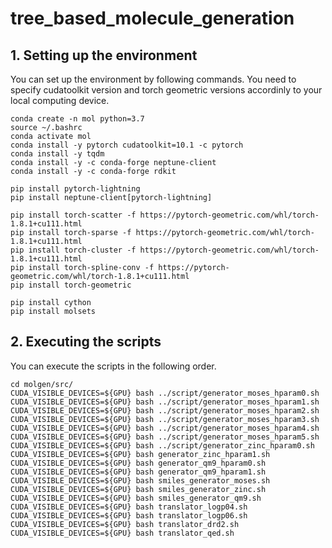 # tree_based_molecule_generation

## 1. Setting up the environment
You can set up the environment by following commands. You need to specify cudatoolkit version and torch geometric versions accordinly to your local computing device.

```
conda create -n mol python=3.7
source ~/.bashrc
conda activate mol
conda install -y pytorch cudatoolkit=10.1 -c pytorch
conda install -y tqdm
conda install -y -c conda-forge neptune-client
conda install -y -c conda-forge rdkit

pip install pytorch-lightning
pip install neptune-client[pytorch-lightning]

pip install torch-scatter -f https://pytorch-geometric.com/whl/torch-1.8.1+cu111.html
pip install torch-sparse -f https://pytorch-geometric.com/whl/torch-1.8.1+cu111.html
pip install torch-cluster -f https://pytorch-geometric.com/whl/torch-1.8.1+cu111.html
pip install torch-spline-conv -f https://pytorch-geometric.com/whl/torch-1.8.1+cu111.html
pip install torch-geometric

pip install cython
pip install molsets

```

## 2. Executing the scripts
You can execute the scripts in the following order.

```
cd molgen/src/
CUDA_VISIBLE_DEVICES=${GPU} bash ../script/generator_moses_hparam0.sh
CUDA_VISIBLE_DEVICES=${GPU} bash ../script/generator_moses_hparam1.sh
CUDA_VISIBLE_DEVICES=${GPU} bash ../script/generator_moses_hparam2.sh
CUDA_VISIBLE_DEVICES=${GPU} bash ../script/generator_moses_hparam3.sh
CUDA_VISIBLE_DEVICES=${GPU} bash ../script/generator_moses_hparam4.sh
CUDA_VISIBLE_DEVICES=${GPU} bash ../script/generator_moses_hparam5.sh
CUDA_VISIBLE_DEVICES=${GPU} bash ../script/generator_zinc_hparam0.sh
CUDA_VISIBLE_DEVICES=${GPU} bash generator_zinc_hparam1.sh
CUDA_VISIBLE_DEVICES=${GPU} bash generator_qm9_hparam0.sh
CUDA_VISIBLE_DEVICES=${GPU} bash generator_qm9_hparam1.sh
CUDA_VISIBLE_DEVICES=${GPU} bash smiles_generator_moses.sh
CUDA_VISIBLE_DEVICES=${GPU} bash smiles_generator_zinc.sh
CUDA_VISIBLE_DEVICES=${GPU} bash smiles_generator_qm9.sh
CUDA_VISIBLE_DEVICES=${GPU} bash translator_logp04.sh
CUDA_VISIBLE_DEVICES=${GPU} bash translator_logp06.sh
CUDA_VISIBLE_DEVICES=${GPU} bash translator_drd2.sh
CUDA_VISIBLE_DEVICES=${GPU} bash translator_qed.sh
```
